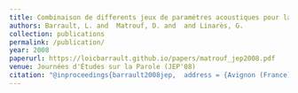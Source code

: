```yaml
---
title: Combinaison de differents jeux de paramètres acoustiques pour la reconnaissance automatique de la parole
authors: Barrault, L. and  Matrouf, D. and  and Linarès, G.
collection: publications
permalink: /publication/
year: 2008
paperurl: https://loicbarrault.github.io/papers/matrouf_jep2008.pdf
venue: Journées d'Études sur la Parole (JEP'08)
citation: "@inproceedings{barrault2008jep,  address = {Avignon (France)},  articletitle = {Journées d'Études sur la Parole (JEP'08)},  author = {Barrault, L. and  Matrouf, D. and  and Linarès, G.},  booktitle = {Journées d'Études sur la Parole (JEP'08)},  category = {ACTN},  city = {Avignon},  country = {France},  title = {Combinaison de differents jeux de paramètres acoustiques pour la reconnaissance automatique de la parole},  url = {https://loicbarrault.github.io/papers/matrouf_jep2008.pdf},  year = {2008} }  "
---
```

